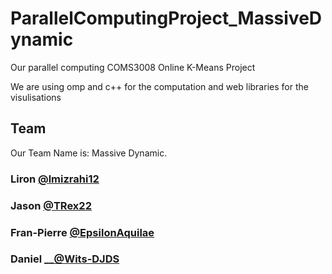 # ParallelComputingProject_MassiveDynamic
Our parallel computing COMS3008 Online K-Means Project

We are using omp and c++ for the computation and web libraries for the visulisations

## Team
Our Team Name is: Massive Dynamic.

### Liron __[@lmizrahi12](https://github.com/lmizrahi12)__
### Jason __[@TRex22](https://github.com/TRex22)__
### Fran-Pierre __[@EpsilonAquilae](https://github.com/EpsilonAquilae)__
### Daniel __[@Wits-DJDS](https://github.com/Wits-DJDS)